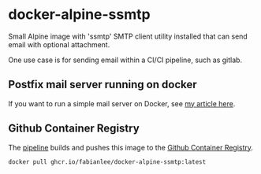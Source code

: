 # docker-alpine-ssmtp

Small Alpine image with 'ssmtp' SMTP client utility installed that can send email with optional attachment.

One use case is for sending email within a CI/CI pipeline, such as gitlab.

## Postfix mail server running on docker

If you want to run a simple mail server on Docker, see [my article here](https://fabianlee.org/2019/10/23/docker-running-a-postfix-container-for-testing-mail-during-development/).

## Github Container Registry

The [pipeline](.github/workflows/github-actions-buildOCI.yml) builds and pushes this image to the [Github Container Registry](https://github.com/fabianlee/docker-alpine-ssmtp/pkgs/container/docker-alpine-ssmtp).

```
docker pull ghcr.io/fabianlee/docker-alpine-ssmtp:latest
```
